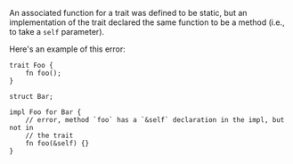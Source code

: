An associated function for a trait was defined to be static, but an
implementation of the trait declared the same function to be a method (i.e., to
take a `self` parameter).

Here's an example of this error:

```compile_fail,E0185
trait Foo {
    fn foo();
}

struct Bar;

impl Foo for Bar {
    // error, method `foo` has a `&self` declaration in the impl, but not in
    // the trait
    fn foo(&self) {}
}
```
